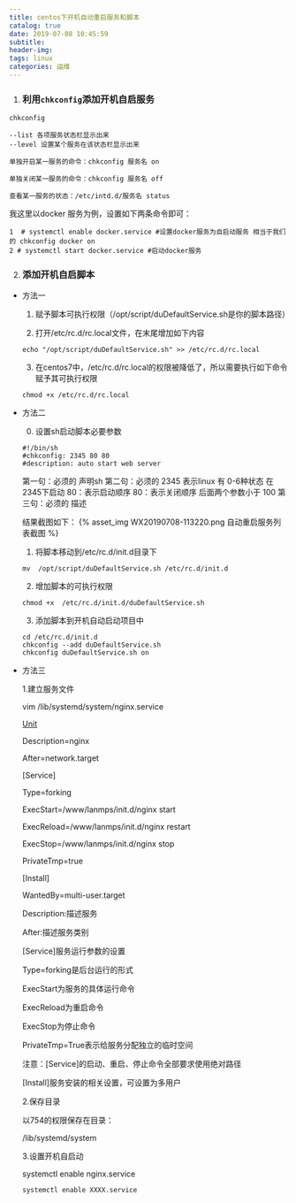```yaml
---
title: centos下开机自动重启服务和脚本
catalog: true
date: 2019-07-08 10:45:59
subtitle:
header-img:
tags: linux
categories: 运维
---
```


1. ### 利用`chkconfig`添加开机自启服务

```shell
chkconfig

--list 各项服务状态栏显示出来
--level 设置某个服务在该状态栏显示出来

单独开启某一服务的命令：chkconfig 服务名 on

单独关闭某一服务的命令：chkconfig 服务名 off

查看某一服务的状态：/etc/intd.d/服务名 status

```

我这里以docker 服务为例，设置如下两条命令即可：

```shell
1  # systemctl enable docker.service #设置docker服务为自启动服务 相当于我们的 chkconfig docker on
2 # systemctl start docker.service #启动docker服务

```

2. ### 添加开机自启脚本

- 方法一

    1. 赋予脚本可执行权限（/opt/script/duDefaultService.sh是你的脚本路径）

    2. 打开/etc/rc.d/rc.local文件，在末尾增加如下内容

    ```shell
    echo "/opt/script/duDefaultService.sh" >> /etc/rc.d/rc.local
    ```

    3. 在centos7中，/etc/rc.d/rc.local的权限被降低了，所以需要执行如下命令赋予其可执行权限

    ```shell
    chmod +x /etc/rc.d/rc.local
    ```

- 方法二

    0. 设置sh启动脚本必要参数

    ```shell
    #!/bin/sh
    #chkconfig: 2345 80 80
    #description: auto start web server

    ```

    第一句：必须的
    声明sh
    第二句：必须的
    2345 表示linux 有 0-6种状态 在2345下启动
    80：表示启动顺序
    80：表示关闭顺序
    后面两个参数小于 100
    第三句：必须的
    描述

    结果截图如下：
    {% asset_img WX20190708-113220.png 自动重启服务列表截图 %}

    1. 将脚本移动到/etc/rc.d/init.d目录下

    ```shell
    mv  /opt/script/duDefaultService.sh /etc/rc.d/init.d
    ```

    2. 增加脚本的可执行权限

    ```shell
    chmod +x  /etc/rc.d/init.d/duDefaultService.sh
    ```

    3. 添加脚本到开机自动启动项目中

    ```shell
    cd /etc/rc.d/init.d
    chkconfig --add duDefaultService.sh
    chkconfig duDefaultService.sh on
    ```

- 方法三

    1.建立服务文件

    vim /lib/systemd/system/nginx.service

    [Unit]

    Description=nginx

    After=network.target

    [Service]

    Type=forking

    ExecStart=/www/lanmps/init.d/nginx start

    ExecReload=/www/lanmps/init.d/nginx restart

    ExecStop=/www/lanmps/init.d/nginx  stop

    PrivateTmp=true

    [Install]

    WantedBy=multi-user.target

    [Unit]:服务的说明

    Description:描述服务

    After:描述服务类别

    [Service]服务运行参数的设置

    Type=forking是后台运行的形式

    ExecStart为服务的具体运行命令

    ExecReload为重启命令

    ExecStop为停止命令

    PrivateTmp=True表示给服务分配独立的临时空间

    注意：[Service]的启动、重启、停止命令全部要求使用绝对路径

    [Install]服务安装的相关设置，可设置为多用户

    2.保存目录

    以754的权限保存在目录：

    /lib/systemd/system  

    3.设置开机自启动

    systemctl enable nginx.service  

    ```shell
    systemctl enable XXXX.service
    ```
